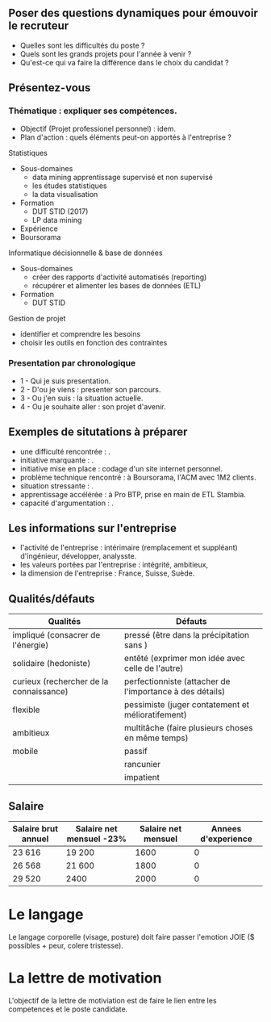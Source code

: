 ## Poser des questions dynamiques pour émouvoir le recruteur

* Quelles sont les difficultés du poste ?
* Quels sont les grands projets pour l'année à venir ?
* Qu'est-ce qui va faire la différence dans le choix du candidat ?

## Présentez-vous

### Thématique : expliquer ses compétences.
* Objectif (Projet professionel personnel) : idem.
* Plan d'action : quels éléments peut-on apportés à l'entreprise ?

Statistiques 
* Sous-domaines
  * data mining apprentissage supervisé et non supervisé
  * les études statistiques
  * la data visualisation
* Formation
  * DUT STID (2017)
  * LP data mining
 * Expérience
  *  Boursorama
  
Informatique décisionnelle & base de données
* Sous-domaines 
  * créer des rapports d'activité automatisés (reporting)
  * récupérer et alimenter les bases de données (ETL)
* Formation
  * DUT STID

Gestion de projet
* identifier et comprendre les besoins
* choisir les outils en fonction des contraintes


### Presentation par chronologique

* 1 - Qui je suis presentation.
* 2 - D'ou je viens : presenter son parcours.
* 3 - Ou j'en suis : la situation actuelle.
* 4 - Ou je souhaite aller : son projet d'avenir.

## Exemples de situtations à préparer

* une difficulté rencontrée : .
* initiative marquante : .
* initiative mise en place : codage d'un site internet personnel.
* problème technique rencontré : à Boursorama, l'ACM avec 1M2 clients.
* situation stressante : .
* apprentissage accélérée : à Pro BTP, prise en main de ETL Stambia.
* capacité d'argumentation : . 

## Les informations sur l'entreprise

* l'activité de l'entreprise : intérimaire (remplacement et suppléant) d'ingénieur, développer, analysste.
* les valeurs portées par l'entreprise : intégrité, ambitieux,
* la dimension de l'entreprise : France, Suisse, Suède.

## Qualités/défauts

| Qualités | Défauts | 
|---|---|
| impliqué (consacrer de l'énergie) | pressé (être dans la précipitation sans ) |
| solidaire (hedoniste) | entêté (exprimer mon idée avec celle de l'autre) |
| curieux (rechercher de la connaissance) | perfectionniste (attacher de l'importance à des détails) |
| flexible | pessimiste (juger contatement et mélioratifement) |
| ambitieux | multitâche (faire plusieurs choses en même temps) |
| mobile | passif |
||rancunier|
||impatient|

## Salaire

| Salaire brut annuel | Salaire net mensuel -23%  | Salaire net mensuel | Annees d'experience |
|---|---|---|---|
| 23 616 | 19 200 | 1600 | 0 |
| 26 568‬ | 21 600 | 1800 | 0 |
| 29 520‬ | 2400 | 2000 | 0 |


# Le langage

Le langage corporelle (visage, posture) doit faire passer l'emotion JOIE ($ possibles + peur, colere tristesse).

# La lettre de motivation 

L'objectif de la lettre de motiviation est de faire le lien entre les competences et le poste candidate.
